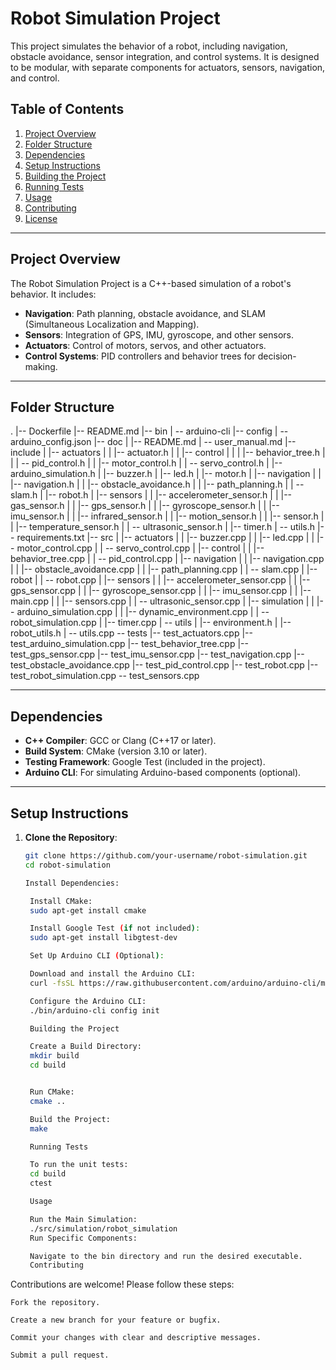 # Robot Simulation Project

This project simulates the behavior of a robot, including navigation, obstacle avoidance, sensor integration, and control systems. It is designed to be modular, with separate components for actuators, sensors, navigation, and control.

## Table of Contents
1. [Project Overview](#project-overview)
2. [Folder Structure](#folder-structure)
3. [Dependencies](#dependencies)
4. [Setup Instructions](#setup-instructions)
5. [Building the Project](#building-the-project)
6. [Running Tests](#running-tests)
7. [Usage](#usage)
8. [Contributing](#contributing)
9. [License](#license)

---

## Project Overview

The Robot Simulation Project is a C++-based simulation of a robot's behavior. It includes:
- **Navigation**: Path planning, obstacle avoidance, and SLAM (Simultaneous Localization and Mapping).
- **Sensors**: Integration of GPS, IMU, gyroscope, and other sensors.
- **Actuators**: Control of motors, servos, and other actuators.
- **Control Systems**: PID controllers and behavior trees for decision-making.

---

## Folder Structure
.
|-- Dockerfile
|-- README.md
|-- bin
| -- arduino-cli |-- config | -- arduino_config.json
|-- doc
| |-- README.md
| -- user_manual.md |-- include | |-- actuators | | |-- actuator.h | | |-- control | | | |-- behavior_tree.h | | | -- pid_control.h
| | |-- motor_control.h
| | -- servo_control.h | |-- arduino_simulation.h | |-- buzzer.h | |-- led.h | |-- motor.h | |-- navigation | | |-- navigation.h | | |-- obstacle_avoidance.h | | |-- path_planning.h | | -- slam.h
| |-- robot.h
| |-- sensors
| | |-- accelerometer_sensor.h
| | |-- gas_sensor.h
| | |-- gps_sensor.h
| | |-- gyroscope_sensor.h
| | |-- imu_sensor.h
| | |-- infrared_sensor.h
| | |-- motion_sensor.h
| | |-- sensor.h
| | |-- temperature_sensor.h
| | -- ultrasonic_sensor.h | |-- timer.h | -- utils.h
|-- requirements.txt
|-- src
| |-- actuators
| | |-- buzzer.cpp
| | |-- led.cpp
| | |-- motor_control.cpp
| | -- servo_control.cpp | |-- control | | |-- behavior_tree.cpp | | -- pid_control.cpp
| |-- navigation
| | |-- navigation.cpp
| | |-- obstacle_avoidance.cpp
| | |-- path_planning.cpp
| | -- slam.cpp | |-- robot | | -- robot.cpp
| |-- sensors
| | |-- accelerometer_sensor.cpp
| | |-- gps_sensor.cpp
| | |-- gyroscope_sensor.cpp
| | |-- imu_sensor.cpp
| | |-- main.cpp
| | |-- sensors.cpp
| | -- ultrasonic_sensor.cpp | |-- simulation | | |-- arduino_simulation.cpp | | |-- dynamic_environment.cpp | | -- robot_simulation.cpp
| |-- timer.cpp
| -- utils | |-- environment.h | |-- robot_utils.h | -- utils.cpp
-- tests |-- test_actuators.cpp |-- test_arduino_simulation.cpp |-- test_behavior_tree.cpp |-- test_gps_sensor.cpp |-- test_imu_sensor.cpp |-- test_navigation.cpp |-- test_obstacle_avoidance.cpp |-- test_pid_control.cpp |-- test_robot.cpp |-- test_robot_simulation.cpp -- test_sensors.cpp


---

## Dependencies

- **C++ Compiler**: GCC or Clang (C++17 or later).
- **Build System**: CMake (version 3.10 or later).
- **Testing Framework**: Google Test (included in the project).
- **Arduino CLI**: For simulating Arduino-based components (optional).

---

## Setup Instructions

1. **Clone the Repository**:
   ```bash
   git clone https://github.com/your-username/robot-simulation.git
   cd robot-simulation

   Install Dependencies:

    Install CMake:
    sudo apt-get install cmake

    Install Google Test (if not included):
    sudo apt-get install libgtest-dev

    Set Up Arduino CLI (Optional):

    Download and install the Arduino CLI:
    curl -fsSL https://raw.githubusercontent.com/arduino/arduino-cli/master/install.sh | sh

    Configure the Arduino CLI:
    ./bin/arduino-cli config init

    Building the Project

    Create a Build Directory:
    mkdir build
    cd build


    Run CMake:
    cmake ..

    Build the Project:
    make

    Running Tests

    To run the unit tests:
    cd build
    ctest

    Usage

    Run the Main Simulation:
    ./src/simulation/robot_simulation
    Run Specific Components:

    Navigate to the bin directory and run the desired executable.
    Contributing

Contributions are welcome! Please follow these steps:

    Fork the repository.

    Create a new branch for your feature or bugfix.

    Commit your changes with clear and descriptive messages.

    Submit a pull request.
